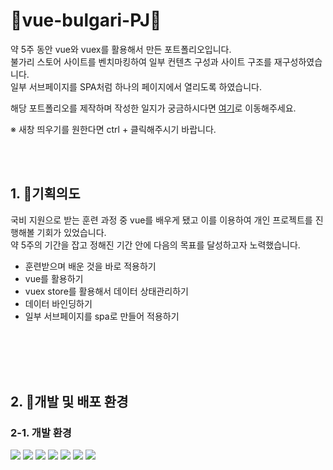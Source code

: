 # 💍vue-bulgari-PJ💍


약 5주 동안 vue와 vuex를 활용해서 만든 포트폴리오입니다.   
불가리 스토어 사이트를 벤치마킹하여 일부 컨텐츠 구성과 사이트 구조를 재구성하였습니다.   
일부 서브페이지를 SPA처럼 하나의 페이지에서 열리도록 하였습니다.   
 
해당 포트폴리오를 제작하며 작성한 일지가 궁금하시다면 <a href="https://blog.naver.com/youj_lim/223066825538" target="_blank">여기</a>로 이동해주세요.   

※ 새창 띄우기를 원한다면 ctrl + 클릭해주시기 바랍니다.   

<br /><br />

## 1. 💍기획의도
<!--
-프로젝트 리드미를 작성할 때 프로젝트의 "무엇을","왜","어떻게"에 대해서 답을 해야 함
-이를 답하기 위해 도와줄 질문들
(1)동기가 무엇이었나요?
(2)왜 이 프로젝트를 기획했나요?
(3)이 프로젝트는 어떤 문제를 해결하나요?
(4)이 프로젝트를 통해 무엇을 배우셨나요?
(5)이 프로젝트의 특징은 무엇인가요?
-만약 특징이 너무 많다면 '특징' 섹션을 추가해서 나열하기!

(동기)
그래서 React를 활용하여 SPA를 만들기로 하였습니다.
(왜 이 프로젝트야?)
이 프로젝트를 통해 정해진 기간 안에 목표를 달성하는 법을 배우고자 했습니다.
(이 플젝의 특징이 무엇인가?)
(이 플젝으로 어떤 문제를 해결했나?)
(이 플젝을 통해 무엇을 배웠나?)
리액트를 배우며 바로 활용해보는 것을 배움
객체 데이터를 값과 속성, 따로 컨트롤 하는 법을 배움
-->


국비 지원으로 받는 훈련 과정 중 vue를 배우게 됐고 이를 이용하여 개인 프로젝트를 진행해볼 기회가 있었습니다.   
약 5주의 기간을 잡고 정해진 기간 안에 다음의 목표를 달성하고자 노력했습니다.   
- 훈련받으며 배운 것을 바로 적용하기
- vue를 활용하기
- vuex store를 활용해서 데이터 상태관리하기
- 데이터 바인딩하기
- 일부 서브페이지를 spa로 만들어 적용하기

<br /><br />
<br /><br />

## 2. 💍개발 및 배포 환경
### 2-1. 개발 환경
<p align="left">
  <img src="https://img.shields.io/badge/HTML5-E34F26?style=flat&logo=HTML5&logoColor=white" />
  <img src="https://img.shields.io/badge/CSS3-1572B6?style=flat&logo=CSS3&logoColor=white" />
  <img src="https://img.shields.io/badge/JavaScript-F7DF1E?style=flat&logo=JavaScript&logoColor=white" />
  <img src="https://img.shields.io/badge/jQuery-0769AD?style=flat&logo=jQuery&logoColor=white" />
  <img src="https://img.shields.io/badge/Vue.js-4FC08D?style=flat&logo=Vue.js&logoColor=white" />
  <img src="https://img.shields.io/badge/Visual%20Studio%20Code-007ACC?style=flat&logo=VisualStudioCode&logoColor=white" />
  <img src="https://img.shields.io/badge/GitHub-181717?style=flat&logo=GitHub&logoColor=white" />
</p>
